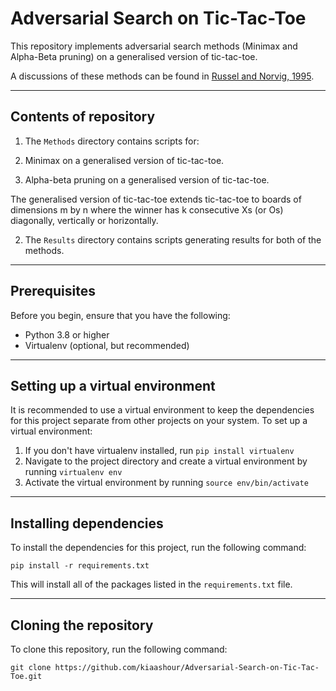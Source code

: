 # Adversarial Search on Tic-Tac-Toe

This repository implements adversarial search methods (Minimax and Alpha-Beta pruning) on a generalised version of tic-tac-toe.

A discussions of these methods can be found in [Russel and Norvig, 1995](https://zoo.cs.yale.edu/classes/cs470/materials/aima2010.pdf).

---

## Contents of repository

1. The `Methods` directory contains scripts for:

  1. Minimax on a generalised version of tic-tac-toe.

  2. Alpha-beta pruning on a generalised version of tic-tac-toe.

The generalised version of tic-tac-toe extends tic-tac-toe to boards of dimensions
m by n where the winner has k consecutive Xs (or Os) diagonally, vertically or
horizontally.

2. The `Results` directory contains scripts generating results for both of the methods.

---

## Prerequisites

Before you begin, ensure that you have the following:

- Python 3.8 or higher
- Virtualenv (optional, but recommended)

---

## Setting up a virtual environment

It is recommended to use a virtual environment to keep the dependencies for this project separate from other projects on your system. To set up a virtual environment:

1. If you don't have virtualenv installed, run `pip install virtualenv`
2. Navigate to the project directory and create a virtual environment by running `virtualenv env`
3. Activate the virtual environment by running `source env/bin/activate`

---

## Installing dependencies

To install the dependencies for this project, run the following command:

`pip install -r requirements.txt`

This will install all of the packages listed in the `requirements.txt` file.

---

## Cloning the repository

To clone this repository, run the following command:

`git clone https://github.com/kiaashour/Adversarial-Search-on-Tic-Tac-Toe.git`
